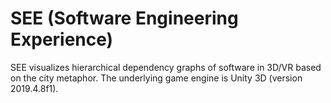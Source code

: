 # SEE (Software Engineering Experience)

SEE visualizes hierarchical dependency graphs of software in 3D/VR based on the city metaphor. The underlying game engine is Unity 3D (version 2019.4.8f1). 
